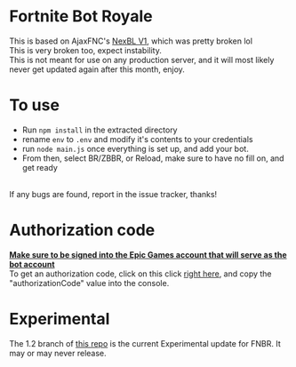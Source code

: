 # Fortnite Bot Royale
This is based on AjaxFNC's [NexBL V1](https://github.com/AjaxFNC-YT/NexBL-V1/), which was pretty broken lol
<br>
This is very broken too, expect instability.
<br>
This is not meant for use on any production server, and it will most likely never get updated again after this month, enjoy.
<br>
# To use
* Run `npm install` in the extracted directory
* rename `env` to `.env` and modify it's contents to your credentials
* run `node main.js` once everything is set up, and add your bot.
* From then, select BR/ZBBR, or Reload, make sure to have no fill on, and get ready
<br>
If any bugs are found, report in the issue tracker, thanks!
<br>

# Authorization code

<u>**Make sure to be signed into the Epic Games account that will serve as the bot account**</u>
<br>
To get an authorization code, click on this click [right here](https://www.epicgames.com/id/api/redirect?clientId=3f69e56c7649492c8cc29f1af08a8a12&responseType=code), and copy the "authorizationCode" value into the console.
<br>

# Experimental
The 1.2 branch of [this repo](https://github.com/kitstudios/Fortnite-Bot-Royale/tree/1.2) is the current Experimental update for FNBR. It may or may never release.



